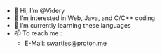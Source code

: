 - 👋 Hi, I’m @Videry
- 👀 I’m interested in Web, Java, and C/C++ coding
- 🌱 I’m currently learning these languages
- 📫 To reach me :
  - E-Mail: swarties@proton.me

<!---
Videry/Videry is a ✨ special ✨ repository because its `README.md` (this file) appears on your GitHub profile.
You can click the Preview link to take a look at your changes.
--->

